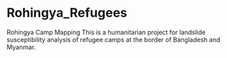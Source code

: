 # Rohingya_Refugees
Rohingya Camp Mapping
This is a humanitarian project for landslide susceptibility analysis of refugee camps at the border of Bangladesh and Myanmar.

